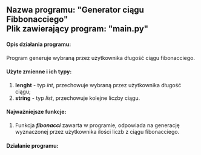 ## Nazwa programu: "Generator ciągu Fibbonacciego" <br> Plik zawierający program: "main.py"

#### Opis działania programu:
Program generuje wybraną przez użytkownika długość ciągu fibonacciego.

#### Użyte zmienne i ich typy:
1. **lenght** - typ *int*, przechowuje wybraną przez użytkownika długość ciągu;
2. **string** - typ *list*, przechowuje kolejne liczby ciągu.

#### Najważniejsze funkcje:
1. Funkcja ***fibonacci*** zawarta w programie, odpowiada na generację wyznaczonej przez użytkownika ilości liczb z ciągu fibonacciego.

#### Działanie programu:


